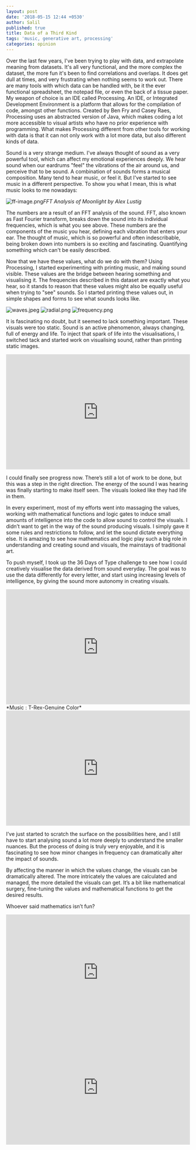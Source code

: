 ```yaml
---
layout: post
date: '2018-05-15 12:44 +0530'
author: Salil
published: true
title: Data of a Third Kind
tags: 'music, generative art, processing'
categories: opinion
---
```

Over the last few years, I've been trying to play with data, and extrapolate meaning from datasets. It's all very functional, and the more complex the dataset, the more fun it's been to find correlations and overlaps. It does get dull at times, and very frustrating when nothing seems to work out. There are many tools with which data can be handled with, be it the ever functional spreadsheet, the notepad file, or even the back of a tissue paper. My weapon of choice is an IDE called Processing. An IDE, or Integrated Development Environment is a platform that allows for the compilation of code, amongst other functions. Created by Ben Fry and Casey Raes, Processing uses an abstracted version of Java, which makes coding a lot more accessible to visual artists who have no prior experience with programming. What makes Processing different from other tools for working with data is that it can not only work with a lot more data, but also different kinds of data.

Sound is a very strange medium. I've always thought of sound as a very powerful tool, which can affect my emotional experiences deeply. We hear sound when our eardrums "feel" the vibrations of the air around us, and perceive that to be sound. A combination of sounds forms a musical composition. Many tend to hear music, or feel it. But I've started to see music in a different perspective. To show you what I mean, this is what music looks to me nowadays:

![ff-image.png]({{site.baseurl}}/assets/ff-image.png)*FFT Analysis of Moonlight by Alex Lustig*

The numbers are a result of an FFT analysis of the sound. FFT, also known as Fast Fourier transform, breaks down the sound into its individual frequencies, which is what you see above. These numbers are the components of the music you hear, defining each vibration that enters your ear. The thought of music, which is so powerful and often indescribable, being broken down into numbers is so exciting and fascinating. Quantifying something which can't be easily described.

Now that we have these values, what do we do with them? Using Processing, I started experimenting with printing music, and making sound visible. These values are the bridge between hearing something and visualising it. The frequencies described in this dataset are exactly what you hear, so it stands to reason that these values might also be equally useful when trying to "see" sounds.
So I started printing these values out, in simple shapes and forms to see what sounds looks like.

![waves.jpeg]({{site.baseurl}}/assets/waves.jpeg)
![radial.png]({{site.baseurl}}/assets/radial.png)
![frequency.png]({{site.baseurl}}/assets/frequency.png)

It is fascinating no doubt, but it seemed to lack something important. These visuals were too static. Sound is an active phenomenon, always changing, full of energy and life. To inject that spark of life into the visualisations, I switched tack and started work on visualising sound, rather than printing static images.

<iframe width="100%" height="315" src="https://www.youtube.com/embed/lY9FNQ2zu8Q" frameborder="0" allow="accelerometer; autoplay; encrypted-media; gyroscope; picture-in-picture" allowfullscreen></iframe>

I could finally see progress now. There’s still a lot of work to be done, but this was a step in the right direction. The energy of the sound I was hearing was finally starting to make itself seen. The visuals looked like they had life in them.

In every experiment, most of my efforts went into massaging the values, working with mathematical functions and logic gates to induce small amounts of intelligence into the code to allow sound to control the visuals. I didn’t want to get in the way of the sound producing visuals. I simply gave it some rules and restrictions to follow, and let the sound dictate everything else. It is amazing to see how mathematics and logic play such a big role in understanding and creating sound and visuals, the mainstays of traditional art.

To push myself, I took up the 36 Days of Type challenge to see how I could creatively visualise the data derived from sound everyday. The goal was to use the data differently for every letter, and start using increasing levels of intelligence, by giving the sound more autonomy in creating visuals.

<iframe width="100%" height="315" src="https://www.youtube.com/embed/xEMqUubhzL4" frameborder="0" allow="accelerometer; autoplay; encrypted-media; gyroscope; picture-in-picture" allowfullscreen></iframe>*Music : T-Rex-Genuine Color*

<iframe width="100%" height="315" src="https://www.youtube.com/embed/zg-CE5OOfD8" frameborder="0" allow="accelerometer; autoplay; encrypted-media; gyroscope; picture-in-picture" allowfullscreen></iframe>

I’ve just started to scratch the surface on the possibilities here, and I still have to start analysing sound a lot more deeply to understand the smaller nuances. But the process of doing is truly very enjoyable, and it is fascinating to see how minor changes in frequency can dramatically alter the impact of sounds.

By affecting the manner in which the values change, the visuals can be dramatically altered. The more intricately the values are calculated and managed, the more detailed the visuals can get. It’s a bit like mathematical surgery, fine-tuning the values and mathematical functions to get the desired results.

Whoever said mathematics isn’t fun?

<iframe width="100%" height="315" src="https://www.youtube.com/embed/gsAdXX9vbmg" frameborder="0" allow="accelerometer; autoplay; encrypted-media; gyroscope; picture-in-picture" allowfullscreen></iframe>

<iframe width="100%" height="315" src="https://www.youtube.com/embed/dYE8p7xdZaM" frameborder="0" allow="accelerometer; autoplay; encrypted-media; gyroscope; picture-in-picture" allowfullscreen></iframe>